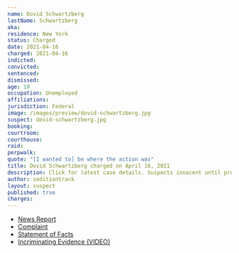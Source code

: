 ```yaml
---
name: Dovid Schwartzberg
lastName: Schwartzberg
aka:
residence: New York
status: Charged
date: 2021-04-16
charged: 2021-04-16
indicted:
convicted: 
sentenced: 
dismissed: 
age: 19
occupation: Unemployed
affiliations:
jurisdiction: Federal
image: /images/preview/dovid-schwartzberg.jpg
suspect: dovid-schwartzberg.jpg
booking:
courtroom:
courthouse:
raid:
perpwalk:
quote: "[I wanted to] be where the action was"
title: Dovid Schwartzberg charged on April 16, 2021
description: Click for latest case details. Suspects innocent until proven guilty.
author: seditiontrack
layout: suspect
published: true
charges:
---
```

- [News Report](https://www.nbcnewyork.com/news/local/crime-and-courts/19-year-old-brooklynite-accused-of-participating-in-u-s-capitol-siege/3009290/)
- [Complaint](https://www.justice.gov/usao-dc/case-multi-defendant/file/1388391/download)
- [Statement of Facts](https://www.justice.gov/usao-dc/case-multi-defendant/file/1388396/download)
- [Incriminating Evidence (VIDEO)](https://twitter.com/mattmiller757/status/1346944869588230144?s=20)
